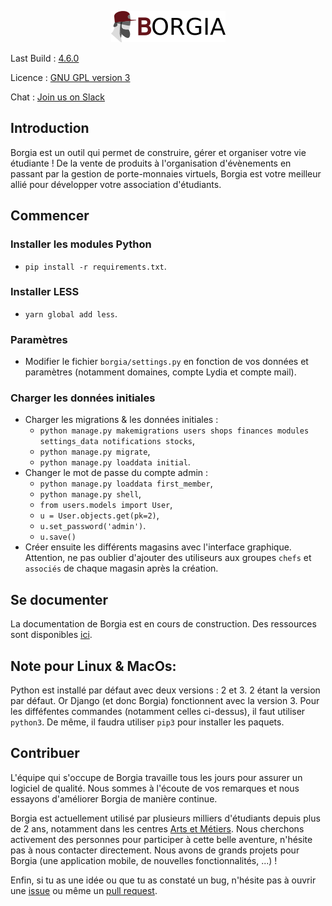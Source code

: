 <p align="center">
   <img src="./static/static_dirs/img/borgia-logo-light.png" />
</p>

Last Build : [4.6.0](https://github.com/borgia-app/Borgia/releases/tag/4.6.0)

Licence : [GNU GPL version 3](./license.txt)

Chat : [Join us on Slack](https://borgia-app.slack.com)

## Introduction

Borgia est un outil qui permet de construire, gérer et organiser votre vie étudiante ! De la vente de produits à l'organisation d'évènements en passant par la gestion de porte-monnaies virtuels, Borgia est votre meilleur allié pour développer votre association d'étudiants.

## Commencer

### Installer les modules Python

-   `pip install -r requirements.txt`.

### Installer LESS

-   `yarn global add less`.

### Paramètres

-   Modifier le fichier `borgia/settings.py` en fonction de vos données et paramètres (notamment domaines, compte Lydia et compte mail).

### Charger les données initiales

-   Charger les migrations & les données initiales :
    -   `python manage.py makemigrations users shops finances modules settings_data notifications stocks`,
    -   `python manage.py migrate`,
    -   `python manage.py loaddata initial`.
-   Changer le mot de passe du compte admin :
    -   `python manage.py loaddata first_member`,
    -   `python manage.py shell`,
    -   `from users.models import User`,
    -   `u = User.objects.get(pk=2)`,
    -   `u.set_password('admin')`.
    -   `u.save()`
-   Créer ensuite les différents magasins avec l'interface graphique. Attention, ne pas oublier d'ajouter des utiliseurs aux groupes `chefs` et `associés` de chaque magasin après la création.

## Se documenter

La documentation de Borgia est en cours de construction. Des ressources sont disponibles [ici](https://github.com/borgia-app/Borgia-docs).

## Note pour Linux & MacOs:

Python est installé par défaut avec deux versions : 2 et 3. 2 étant la version par défaut.
Or Django (et donc Borgia) fonctionnent avec la version 3. Pour les difféfentes commandes (notamment celles ci-dessus), il faut utiliser `python3`. De même, il faudra utiliser `pip3` pour installer les paquets.

## Contribuer

L'équipe qui s'occupe de Borgia travaille tous les jours pour assurer un logiciel de qualité. Nous sommes à l'écoute de vos remarques et nous essayons d'améliorer Borgia de manière continue.

Borgia est actuellement utilisé par plusieurs milliers d'étudiants depuis plus de 2 ans, notamment dans les centres [Arts et Métiers](https://artsetmetiers.fr/). Nous cherchons activement des personnes pour participer à cette belle aventure, n'hésite pas à nous contacter directement. Nous avons de grands projets pour Borgia (une application mobile, de nouvelles fonctionnalités, ...) !

Enfin, si tu as une idée ou que tu as constaté un bug, n'hésite pas à ouvrir une [issue](https://github.com/borgia-app/Borgia/issues) ou même un [pull request](https://github.com/borgia-app/Borgia/pulls).
